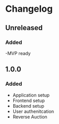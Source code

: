 # Changelog

## Unreleased

### Added
-MVP ready

## 1.0.0
### Added
- Application setup
- Frontend setup
- Backend setup
- User authenitcation
- Reverse Auction
